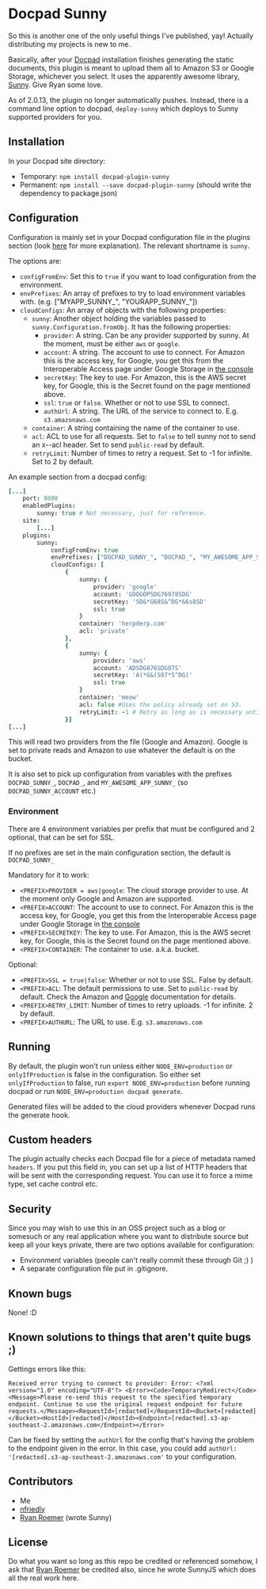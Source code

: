 # Docpad Sunny

So this is another one of the only useful things I've published, yay! Actually distributing my projects is new to me.

Basically, after your [Docpad](https://github.com/docpad/docpad) installation finishes generating the static documents, this plugin is meant to upload them all to Amazon S3 or Google Storage, whichever you select. It uses the apparently awesome library, [Sunny](https://github.com/ryan-roemer/node-sunny). Give Ryan some love.

As of 2.0.13, the plugin no longer automatically pushes. Instead, there is a command line option to docpad, `deploy-sunny` which deploys to Sunny supported providers for you.

## Installation

In your Docpad site directory:

- Temporary: `npm install docpad-plugin-sunny`
- Permanent: `npm install --save docpad-plugin-sunny` (should write the dependency to package.json)

## Configuration

Configuration is mainly set in your Docpad configuration file in the plugins section (look [here](http://docpad.org/docs/config/) for more explanation). The relevant shortname is `sunny`.

The options are:

- `configFromEnv`: Set this to `true` if you want to load configuration from the environment.
- `envPrefixes`: An array of prefixes to try to load environment variables with. (e.g. ["MYAPP_SUNNY_", "YOURAPP_SUNNY_"])
- `cloudConfigs`: An array of objects with the following properties:
    - `sunny`: Another object holding the variables passed to `sunny.Configuration.fromObj`. It has the following properties:
        - `provider`: A string. Can be any provider supported by sunny. At the moment, must be either `aws` or `google`.
        - `account`: A string. The account to use to connect. For Amazon this is the access key, for Google, you get this from the Interoperable Access page under Google Storage in [the console](https://console.developers.google.com/dcredirect/)
        - `secretKey`: The key to use. For Amazon, this is the AWS secret key, for Google, this is the Secret found on the page mentioned above.
        - `ssl`: `true` or `false`. Whether or not to use SSL to connect.
        - `authUrl`: A string. The URL of the service to connect to. E.g. `s3.amazonaws.com`
    - `container`: A string containing the name of the container to use.
    - `acl`: ACL to use for all requests. Set to `false` to tell sunny not to send an x-<provider>-acl header. Set to send `public-read` by default.
    - `retryLimit`: Number of times to retry a request. Set to -1 for infinite. Set to 2 by default.

An example section from a docpad config:

```coffeescript
[...]
    port: 8000
    enabledPlugins:
        sunny: true # Not necessary, just for reference.
    site:
        [...]
    plugins:
        sunny:
            configFromEnv: true
            envPrefixes: ["DOCPAD_SUNNY_", "DOCPAD_", "MY_AWESOME_APP_SUNNY_"]
            cloudConfigs: [
                {
                    sunny: {
                        provider: 'google'
                        account: 'GOOGOPSDG76978SDG'
                        secretKey: 'SD&*G68S&^DG*&6s8SD'
                        ssl: true
                    }
                    container: 'herpderp.com'
                    acl: 'private'
                },
                {
                    sunny: {
                        provider: 'aws'
                        account: 'ADSDG876SDG87S'
                        secretKey: 'A(*G&(S97*S^DG('
                        ssl: true
                    }
                    container: 'meow'
                    acl: false #Uses the policy already set on S3.
                    retryLimit: -1 # Retry as long as is necessary until the upload works.
                }]
[...]
```

This will read two providers from the file (Google and Amazon). Google is set to private reads and Amazon to use whatever the default is on the bucket.

It is also set to pick up configuration from variables with the prefixes `DOCPAD_SUNNY_`, `DOCPAD_`, and `MY_AWESOME_APP_SUNNY_` (so `DOCPAD_SUNNY_ACCOUNT` etc.)


### Environment

There are 4 environment variables per prefix that must be configured and 2 optional, that can be set for SSL.

If no prefixes are set in the main configuration section, the default is `DOCPAD_SUNNY_`

Mandatory for it to work:

- `<PREFIX>PROVIDER = aws|google`: The cloud storage provider to use. At the moment only Google and Amazon are supported.
- `<PREFIX>ACCOUNT`: The account to use to connect. For Amazon this is the access key, for Google, you get this from the Interoperable Access page under Google Storage in [the console](https://code.google.com/apis/console/)
- `<PREFIX>SECRETKEY`: The key to use. For Amazon, this is the AWS secret key, for Google, this is the Secret found on the page mentioned above.
- `<PREFIX>CONTAINER`: The container to use. a.k.a. bucket.

Optional:

- `<PREFIX>SSL = true|false`: Whether or not to use SSL. False by default.
- `<PREFIX>ACL`: The default permissions to use. Set to `public-read` by default. Check the Amazon and [Google](https://cloud.google.com/storage/docs/access-control#extension) documentation for details.
- `<PREFIX>RETRY_LIMIT`: Number of times to retry uploads. -1 for infinite. 2 by default.
- `<PREFIX>AUTHURL`: The URL to use. E.g. `s3.amazonaws.com`

## Running

By default, the plugin won't run unless either `NODE_ENV=production` or `onlyIfProduction` is false in the configuration. So either set `onlyIfProduction` to false, run `export NODE_ENV=production` before running docpad or run `NODE_ENV=production docpad generate`.

Generated files will be added to the cloud providers whenever Docpad runs the generate hook.

## Custom headers

The plugin actually checks each Docpad file for a piece of metadata named `headers`. If you put this field in, you can set up a list of HTTP headers that will be sent with the corresponding request. You can use it to force a mime type, set cache control etc.

## Security

Since you may wish to use this in an OSS project such as a blog or somesuch or any real application where you want to distribute source but keep all your keys private, there are two options available for configuration:

- Environment variables (people can't really commit these through Git ;) )
- A separate configuration file put in .gitignore.

## Known bugs

None! :D

## Known solutions to things that aren't quite bugs ;)

Gettings errors like this:

`Received error trying to connect to provider:
 Error: <?xml version="1.0" encoding="UTF-8"?>
<Error><Code>TemporaryRedirect</Code><Message>Please re-send this request to the specified temporary endpoint. Continue to use the original request endpoint for future requests.</Message><RequestId>[redacted]</RequestId><Bucket>[redacted]</Bucket><HostId>[redacted]</HostId><Endpoint>[redacted].s3-ap-southeast-2.amazonaws.com</Endpoint></Error>`

Can be fixed by setting the `authUrl` for the config that's having the problem to the endpoint given in the error. In this case, you could add `authUrl: '[redacted].s3-ap-southeast-2.amazonaws.com'` to your configuration.

## Contributors

- Me
- [nfriedly](https://github.com/nfriedly)
- [Ryan Roemer](https://github.com/ryan-roemer) (wrote Sunny)

## License

Do what you want so long as this repo be credited or referenced somehow, I ask that [Ryan Roemer](https://github.com/ryan-roemer) be credited also, since he wrote SunnyJS which does all the real work here.
